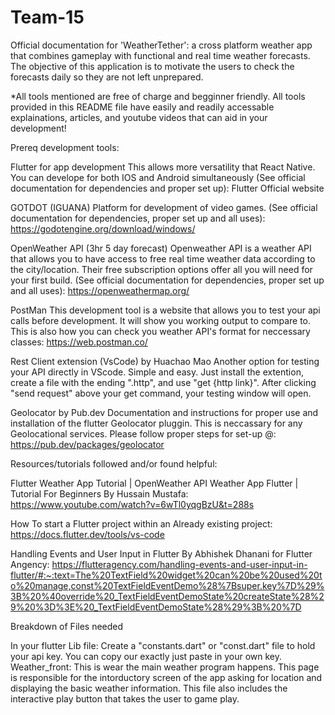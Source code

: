 # Team-15
Official documentation for 'WeatherTether': a cross platform weather app that combines gameplay with functional and real time weather forecasts. The objective of this application is to motivate the users to check the forecasts daily so they are not left unprepared.

*All tools mentioned are free of charge and begginner friendly. All tools provided in this README file have easily and readily accessable explainations, articles, and youtube videos that can aid in your development!

Prereq development tools:

Flutter for app development This allows more versatility that React Native. You can develope for both IOS and Android simultaneously (See official documentation for dependencies and proper set up): Flutter Official website

GOTDOT (IGUANA) Platform for development of video games. (See official documentation for dependencies, proper set up and all uses): https://godotengine.org/download/windows/

OpenWeather API (3hr 5 day forecast) Openweather API is a weather API that allows you to have access to free real time weather data according to the city/location. Their free subscription options offer all you will need for your first build. (See official documentation for dependencies, proper set up and all uses): https://openweathermap.org/

PostMan This development tool is a website that allows you to test your api calls before development. It will show you working output to compare to. This is also how you can check you weather API's format for neccessary classes: https://web.postman.co/

Rest Client extension (VsCode) by Huachao Mao Another option for testing your API directly in VScode. Simple and easy. Just install the extention, create a file with the ending ".http", and use "get {http link}". After clicking "send request" above your get command, your testing window will open.

Geolocator by Pub.dev Documentation and instructions for proper use and installation of the flutter Geolocator pluggin. This is neccassary for any Geolocational services. Please follow proper steps for set-up @: https://pub.dev/packages/geolocator

Resources/tutorials followed and/or found helpful:

Flutter Weather App Tutorial | OpenWeather API Weather App Flutter | Tutorial For Beginners By Hussain Mustafa: https://www.youtube.com/watch?v=6wTl0yqgBzU&t=288s

How To start a Flutter project within an Already existing project: https://docs.flutter.dev/tools/vs-code

Handling Events and User Input in Flutter By Abhishek Dhanani for Flutter Angency: https://flutteragency.com/handling-events-and-user-input-in-flutter/#:~:text=The%20TextField%20widget%20can%20be%20used%20to%20manage,const%20TextFieldEventDemo%28%7Bsuper.key%7D%29%3B%20%40override%20_TextFieldEventDemoState%20createState%28%29%20%3D%3E%20_TextFieldEventDemoState%28%29%3B%20%7D

Breakdown of Files needed

In your flutter Lib file: Create a "constants.dart" or "const.dart" file to hold your api key. You can copy our exactly just paste in your own key.
Weather_front: This is wear the main weather program happens. This page is responsible for the intorductory screen of the app asking for location and displaying the basic weather information. This file also includes the interactive play button that takes the user to game play.
